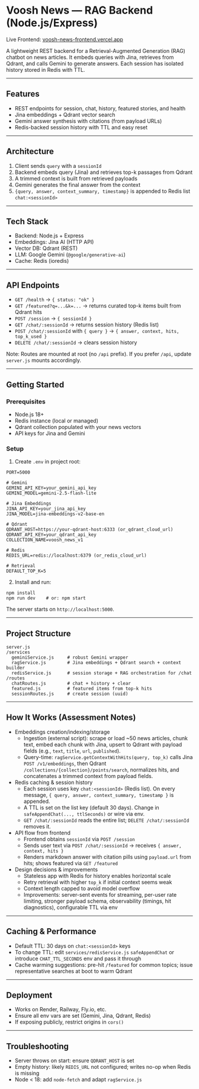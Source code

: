 # Voosh News — RAG Backend (Node.js/Express)

Live Frontend: [voosh-news-frontend.vercel.app](https://voosh-news-frontend.vercel.app/)

A lightweight REST backend for a Retrieval-Augmented Generation (RAG) chatbot on news articles. It embeds queries with Jina, retrieves from Qdrant, and calls Gemini to generate answers. Each session has isolated history stored in Redis with TTL.

---

## Features
- REST endpoints for session, chat, history, featured stories, and health
- Jina embeddings + Qdrant vector search
- Gemini answer synthesis with citations (from payload URLs)
- Redis-backed session history with TTL and easy reset

---

## Architecture
1) Client sends `query` with a `sessionId`
2) Backend embeds query (Jina) and retrieves top-k passages from Qdrant
3) A trimmed context is built from retrieved payloads
4) Gemini generates the final answer from the context
5) `{query, answer, context_summary, timestamp}` is appended to Redis list `chat:<sessionId>`

---

## Tech Stack
- Backend: Node.js + Express
- Embeddings: Jina AI (HTTP API)
- Vector DB: Qdrant (REST)
- LLM: Google Gemini (`@google/generative-ai`)
- Cache: Redis (ioredis)

---

## API Endpoints
- `GET /health` → `{ status: "ok" }`
- `GET /featured?q=...&k=...` → returns curated top-k items built from Qdrant hits
- `POST /session` → `{ sessionId }`
- `GET /chat/:sessionId` → returns session history (Redis list)
- `POST /chat/:sessionId` with `{ query }` → `{ answer, context, hits, top_k_used }`
- `DELETE /chat/:sessionId` → clears session history

Note: Routes are mounted at root (no `/api` prefix). If you prefer `/api`, update `server.js` mounts accordingly.

---

## Getting Started
### Prerequisites
- Node.js 18+
- Redis instance (local or managed)
- Qdrant collection populated with your news vectors
- API keys for Jina and Gemini

### Setup
1) Create `.env` in project root:
```
PORT=5000

# Gemini
GEMINI_API_KEY=your_gemini_api_key
GEMINI_MODEL=gemini-2.5-flash-lite

# Jina Embeddings
JINA_API_KEY=your_jina_api_key
JINA_MODEL=jina-embeddings-v2-base-en

# Qdrant
QDRANT_HOST=https://your-qdrant-host:6333 (or_qdrant_cloud_url)
QDRANT_API_KEY=your_qdrant_api_key
COLLECTION_NAME=voosh_news_v1

# Redis
REDIS_URL=redis://localhost:6379 (or_redis_cloud_url)

# Retrieval
DEFAULT_TOP_K=5
```
2) Install and run:
```
npm install
npm run dev    # or: npm start
```
The server starts on `http://localhost:5000`.

---

## Project Structure
```
server.js
/services
  geminiService.js     # robust Gemini wrapper
  ragService.js        # Jina embeddings + Qdrant search + context builder
  redisService.js      # session storage + RAG orchestration for /chat
/routes
  chatRoutes.js        # chat + history + clear
  featured.js          # featured items from top-k hits
  sessionRoutes.js     # create session (uuid)
```

---

## How It Works (Assessment Notes)
- Embeddings creation/indexing/storage
  - Ingestion (external script): scrape or load ~50 news articles, chunk text, embed each chunk with Jina, upsert to Qdrant with payload fields (e.g., `text`, `title`, `url`, `published`).
  - Query-time: `ragService.getContextWithHits(query, top_k)` calls Jina `POST /v1/embeddings`, then Qdrant `/collections/{collection}/points/search`, normalizes hits, and concatenates a trimmed context from payload fields.
- Redis caching & session history
  - Each session uses key `chat:<sessionId>` (Redis list). On every message, `{ query, answer, context_summary, timestamp }` is appended.
  - A TTL is set on the list key (default 30 days). Change in `safeAppendChat(..., ttlSeconds)` or wire via env.
  - `GET /chat/:sessionId` reads the entire list; `DELETE /chat/:sessionId` removes it.
- API flow from frontend
  - Frontend obtains `sessionId` via `POST /session`
  - Sends user text via `POST /chat/:sessionId` → receives `{ answer, context, hits }`
  - Renders markdown answer with citation pills using `payload.url` from hits; shows featured via `GET /featured`
- Design decisions & improvements
  - Stateless app with Redis for history enables horizontal scale
  - Retry retrieval with higher `top_k` if initial context seems weak
  - Context length capped to avoid model overflow
  - Improvements: server-sent events for streaming, per-user rate limiting, stronger payload schema, observability (timings, hit diagnostics), configurable TTL via env

---

## Caching & Performance
- Default TTL: 30 days on `chat:<sessionId>` keys
- To change TTL: edit `services/redisService.js` `safeAppendChat` or introduce `CHAT_TTL_SECONDS` env and pass it through
- Cache warming suggestions: pre-hit `/featured` for common topics; issue representative searches at boot to warm Qdrant

---

## Deployment
- Works on Render, Railway, Fly.io, etc.
- Ensure all env vars are set (Gemini, Jina, Qdrant, Redis)
- If exposing publicly, restrict origins in `cors()`

---

## Troubleshooting
- Server throws on start: ensure `QDRANT_HOST` is set
- Empty history: likely `REDIS_URL` not configured; writes no-op when Redis is missing
- Node < 18: add `node-fetch` and adapt `ragService.js`
